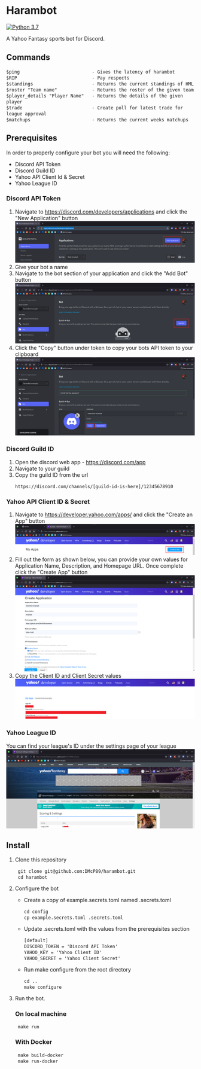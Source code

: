 # Harambot
[![Python 3.7](https://img.shields.io/badge/python-3.7-blue.svg)](https://www.python.org/downloads/release/python-360/)

A Yahoo Fantasy sports bot for Discord.

## Commands
    $ping                           - Gives the latency of harambot
    $RIP                            - Pay respects
    $standings                      - Returns the current standings of HML
    $roster "Team name"             - Returns the roster of the given team
    $player_details "Player Name"   - Returns the details of the given player
    $trade                          - Create poll for latest trade for league approval
    $matchups                       - Returns the current weeks matchups

## Prerequisites

In order to properly configure your bot you will need the following:

* Discord API Token
* Discord Guild ID
* Yahoo API Client Id & Secret
* Yahoo League ID

### Discord API Token

1. Navigate to https://discord.com/developers/applications and click the "New Application" button
   ![discord-new-application](/assests/discord-new-application.png)
2. Give your bot a name
3. Navigate to the bot section of your application and click the "Add Bot" button
   ![discord-add-bot](/assests/discord-add-bot.png)
4. Click the "Copy" button under token to copy your bots API token to your clipboard
   ![discord-copy-token](/assests/discord-copy-token.png)

### Discord Guild ID
1. Open the discord web app  - https://discord.com/app
2. Navigate to your guild
3. Copy the guild ID from the url
   ``` 
   https://discord.com/channels/[guild-id-is-here]/12345678910
   ```

### Yahoo API Client ID & Secret

1. Navigate to https://developer.yahoo.com/apps/ and click the "Create an App" button
   ![yahoo-create-app](/assests/yahoo-create-app.png)
2. Fill out the form as shown below, you can provide your own values for Application Name,  Description, and Homepage URL. Once complete click the "Create App" button
   ![yahoo-app-details](/assests/yahoo-app-details.png)
3. Copy the Client ID and Client Secret values
   ![yahoo-app-secrets](/assests/yahoo-app-secrets.png) 

### Yahoo League ID

You can find your league's ID under the settings page of your league
![yahoo-league-id](/assests/yahoo-league-id.png)

## Install

1. Clone this repository 

        git clone git@github.com:DMcP89/harambot.git
        cd harambot

2. Configure the bot

   * Create a copy of example.secrets.toml named .secrets.toml
      ```
      cd config
      cp example.secrets.toml .secrets.toml
      ```
   * Update .secrets.toml with the values from the prerequisites section
      ```
      [default]
      DISCORD_TOKEN = 'Discord API Token'
      YAHOO_KEY = 'Yahoo Client ID'
      YAHOO_SECRET = 'Yahoo Client Secret'
      ```
   * Run make configure from the root directory
      ```
      cd ..
      make configure
      ```

3. Run the bot. 

    ### On local machine
        make run
    ### With Docker
        make build-docker
        make run-docker